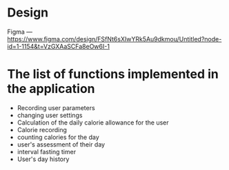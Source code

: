 # Design

Figma — https://www.figma.com/design/FSfNt6sXIwYRk5Au9dkmou/Untitled?node-id=1-1154&t=VzGXAaSCFa8eOw6I-1

# The list of functions implemented in the application
- Recording user parameters
- changing user settings
- Calculation of the daily calorie allowance for the user
- Calorie recording
- counting calories for the day
- user's assessment of their day
- interval fasting timer
- User's day history



  
